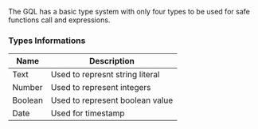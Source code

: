The GQL has a basic type system with only four types to be used for safe functions call and expressions.

### Types Informations
| Name    | Description                     |
| ------- | ------------------------------- |
| Text    | Used to represnt string literal |
| Number  | Used to represent integers      |
| Boolean | Used to represent boolean value |
| Date    | Used for timestamp              |